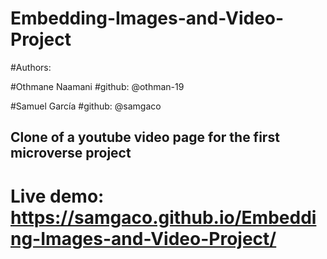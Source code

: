 # Embedding-Images-and-Video-Project


#Authors:

#Othmane Naamani 
#github: @othman-19

#Samuel García 
#github: @samgaco


## Clone of a youtube video page for the first microverse project

# Live demo: https://samgaco.github.io/Embedding-Images-and-Video-Project/